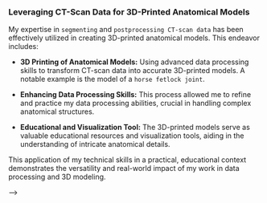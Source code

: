 <!-- ---
layout: page
title: 3D printing
description: Selected 3D printing projects
img: assets/img/projects/3d_printing/3d_printed_bones.jpg
importance: 3
category: Visualisation & Simulation Tools
---
<!-- https://gist.github.com/roachhd/779fa77e9b90fe945b0c -->
 

### Leveraging CT-Scan Data for 3D-Printed Anatomical Models

My expertise in `segmenting` and `postprocessing CT-scan data` has been effectively utilized in creating 3D-printed anatomical models. This endeavor includes:

- **3D Printing of Anatomical Models:** Using advanced data processing skills to transform CT-scan data into accurate 3D-printed models. A notable example is the model of a `horse fetlock joint`.

- **Enhancing Data Processing Skills:** This process allowed me to refine and practice my data processing abilities, crucial in handling complex anatomical structures.

- **Educational and Visualization Tool:** The 3D-printed models serve as valuable educational resources and visualization tools, aiding in the understanding of intricate anatomical details.

This application of my technical skills in a practical, educational context demonstrates the versatility and real-world impact of my work in data processing and 3D modeling.





<!-- ---
layout: page
permalink: /3d_printing/
title: 3D printing
description: My page about 3D printing passion and Arduino
nav: true
--- -->
 -->
